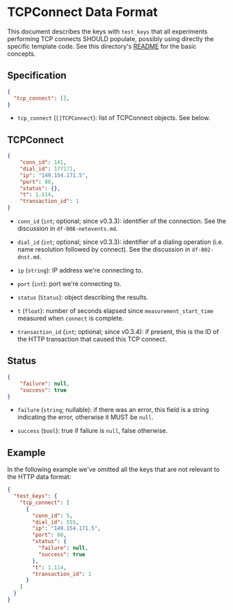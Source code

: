 # TCPConnect Data Format

This document describes the keys with `test_keys` that all experiments
performing TCP connects SHOULD populate, possibly using directly the
specific template code. See this directory's [README](README.md) for the
basic concepts.

## Specification

```JSON
{
  "tcp_connect": [],
}
```

- `tcp_connect` (`[]TCPConnect`): list of TCPConnect objects. See below.

## TCPConnect

```JSON
{
    "conn_id": 141,
    "dial_id": 177171,
    "ip": "149.154.171.5",
    "port": 80,
    "status": {},
    "t": 1.114,
    "transaction_id": 1
}
```

- `conn_id` (`int`; optional; since v0.3.3): identifier of the connection. See
the discussion in `df-008-netevents.md`.

- `dial_id` (`int`; optional; since v0.3.3): identifier of a dialing
operation (i.e. name resolution followed by connect). See the
discussion in `df-002-dnst.md`.

- `ip` (`string`): IP address we're connecting to.

- `port` (`int`): port we're connecting to.

- `status` (`Status`): object describing the results.

- `t` (`float`): number of seconds elapsed since `measurement_start_time`
measured when `connect` is complete.

- `transaction_id` (`int`; optional; since v0.3.4): if present, this is the
ID of the HTTP transaction that caused this TCP connect.

## Status

```JSON
{
    "failure": null,
    "success": true
}
```

- `failure` (`string`; nullable): if there was an error, this field is
a string indicating the error, otherwise it MUST be `null`.

- `success` (`bool`): true if failure is `null`, false otherwise.

## Example

In the following example we've omitted all the keys that are
not relevant to the HTTP data format:

```JSON
{
  "test_keys": {
    "tcp_connect": [
      {
        "conn_id": 5,
        "dial_id": 555,
        "ip": "149.154.171.5",
        "port": 80,
        "status": {
          "failure": null,
          "success": true
        },
        "t": 1.114,
        "transaction_id": 1
      }
    ]
  }
}
```
